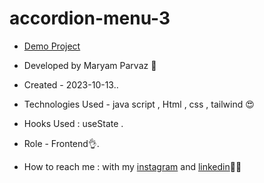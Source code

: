 # accordion-menu-3
- [Demo Project](https://maryamparvaz.github.io/accordion-menu-3/)

- Developed by Maryam Parvaz 🙎

- Created - 2023-10-13..

- Technologies Used - java script , Html , css , tailwind 😍

- Hooks Used : useState .

- Role - Frontend👌.

- How to reach me : with my [instagram](https://www.instagram.com/maryamparvaz_web) and [linkedin](https://www.linkedin.com/in/maryam-parvaz-3687b327a/)👩‍💻
